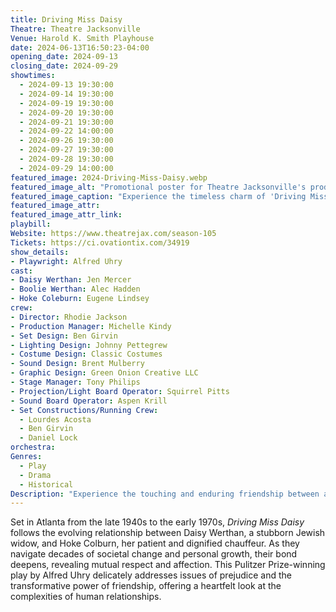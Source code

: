 ```yaml
---
title: Driving Miss Daisy
Theatre: Theatre Jacksonville
Venue: Harold K. Smith Playhouse
date: 2024-06-13T16:50:23-04:00
opening_date: 2024-09-13
closing_date: 2024-09-29
showtimes:
  - 2024-09-13 19:30:00
  - 2024-09-14 19:30:00
  - 2024-09-19 19:30:00
  - 2024-09-20 19:30:00
  - 2024-09-21 19:30:00
  - 2024-09-22 14:00:00
  - 2024-09-26 19:30:00
  - 2024-09-27 19:30:00
  - 2024-09-28 19:30:00
  - 2024-09-29 14:00:00
featured_image: 2024-Driving-Miss-Daisy.webp
featured_image_alt: "Promotional poster for Theatre Jacksonville's production of 'Driving Miss Daisy' by Alfred Uhry, featuring a vintage black car parked under a sunlit, tree-lined road. The title is elegantly scripted across the top. The image sets a serene and classic tone for the play, reflecting its historical and emotional depth, running from September 13-29, 2024."
featured_image_caption: "Experience the timeless charm of 'Driving Miss Daisy' at Theatre Jacksonville, running from September 13-29, 2024. Don’t miss this poignant story brought to life on stage!"
featured_image_attr: 
featured_image_attr_link: 
playbill:
Website: https://www.theatrejax.com/season-105
Tickets: https://ci.ovationtix.com/34919
show_details: 
- Playwright: Alfred Uhry
cast:
- Daisy Werthan: Jen Mercer
- Boolie Werthan: Alec Hadden
- Hoke Coleburn: Eugene Lindsey
crew:
- Director: Rhodie Jackson
- Production Manager: Michelle Kindy
- Set Design: Ben Girvin
- Lighting Design: Johnny Pettegrew
- Costume Design: Classic Costumes
- Sound Design: Brent Mulberry
- Graphic Design: Green Onion Creative LLC
- Stage Manager: Tony Philips
- Projection/Light Board Operator: Squirrel Pitts
- Sound Board Operator: Aspen Krill
- Set Constructions/Running Crew: 
  - Lourdes Acosta
  - Ben Girvin
  - Daniel Lock
orchestra:
Genres:
  - Play
  - Drama
  - Historical
Description: "Experience the touching and enduring friendship between an elderly Southern woman and her African American chauffeur in *Driving Miss Daisy*, a poignant drama that explores themes of race, aging and human connection."
---
```

Set in Atlanta from the late 1940s to the early 1970s, *Driving Miss Daisy* follows the evolving relationship between Daisy Werthan, a stubborn Jewish widow, and Hoke Colburn, her patient and dignified chauffeur. As they navigate decades of societal change and personal growth, their bond deepens, revealing mutual respect and affection. This Pulitzer Prize-winning play by Alfred Uhry delicately addresses issues of prejudice and the transformative power of friendship, offering a heartfelt look at the complexities of human relationships.
